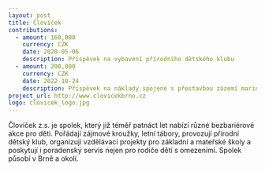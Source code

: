 ```yaml
---
layout: post
title: Človíček 
contributions:
  - amount: 160,000
    currency: CZK
    date: 2020-05-06
    description: Příspěvek na vybavení přírodního dětského klubu 
  - amount: 200,000
    currency: CZK
    date: 2022-10-24
    description: Příspěvek na náklady spojené s přestavbou zázemí maringotky
project_url: http://www.clovicekbrno.cz
logo: clovicek_logo.jpg
---
```


Človíček z.s. je spolek, který již téměř patnáct let nabízí různé bezbariérové akce pro děti. Pořádají zájmové kroužky, letní tábory, provozují přírodní dětský klub, organizují vzdělávací projekty pro základní a mateřské školy a poskytují i poradenský servis nejen pro rodiče dětí s omezeními. Spolek působí v Brně a okolí.

